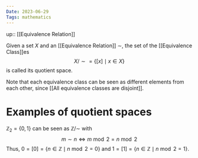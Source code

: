 ```yaml
---
Date: 2023-06-29
Tags: mathematics
---
```

up:: [[Equivalence Relation]]

Given a set $X$ and an [[Equivalence Relation]] $\sim$, the set of the [[Equivalence Class]]es 
$$X/\sim = \{[x] \mid x \in X\}$$
is called its quotient space.

Note that each equivalence class can be seen as different elements from each other, since [[All equivalence classes are disjoint]].

# Examples of quotient spaces
$\mathbb{Z}_2 = \{0, 1\}$ can be seen as $\mathbb{Z} / \sim$ with 
$$m \sim n \iff m \bmod 2 = n\bmod2$$
Thus, $0 = [0] = \{n \in \mathbb{Z} \mid n \bmod 2 = 0\}$ and $1 = [1] = \{n \in \mathbb{Z} \mid n \bmod 2 = 1\}$.